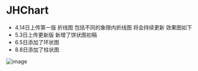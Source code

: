 # JHChart

- 4.14日上传第一版  折线图 包括不同的象限内折线图 将会持续更新 效果图如下
- 5.3日上传更新版  新增了饼状图初稿
- 6.5日添加了环状图
- 8.8日添加了柱状图

![image](https://raw.githubusercontent.com/China131/JHChart/master/JHChartDemo/GIFResource/0011.gif)
